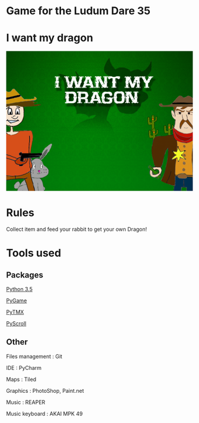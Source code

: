 

# Game for the Ludum Dare 35

# I want my dragon

![alt tag](https://github.com/Bobsleigh/LD35/blob/master/img/menu.png)

# Rules

Collect  item and feed your rabbit to get your own Dragon!



# Tools used

## Packages

[Python 3.5](https://www.python.org/)

[PyGame](http://www.pygame.org/download.shtml)

[PyTMX](http://pytmx.readthedocs.org/en/latest/)

[PyScroll](http://pygame.org/project-pyscroll-2892-.html)

## Other

Files management : Git

IDE : PyCharm

Maps : Tiled

Graphics : PhotoShop, Paint.net

Music : REAPER

Music keyboard : AKAI MPK 49